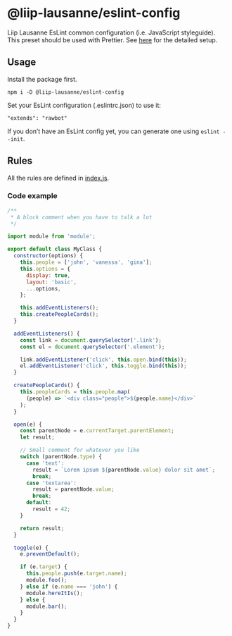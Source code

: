 # @liip-lausanne/eslint-config

Liip Lausanne EsLint common configuration (i.e. JavaScript styleguide). This preset should be used with Prettier. See [here](https://liip-lausanne.github.io/coding-standards/javascript/#code-styling) for the detailed setup.

## Usage

Install the package first.

```
npm i -D @liip-lausanne/eslint-config
```

Set your EsLint configuration (.eslintrc.json) to use it:

```
"extends": "rawbot"
```

If you don’t have an EsLint config yet, you can generate one using `eslint --init`.

## Rules

All the rules are defined in [index.js](https://github.com/liip-lausanne/eslint-config/blob/master/index.js).

### Code example

```javascript
/**
 * A block comment when you have to talk a lot
 */

import module from 'module';

export default class MyClass {
  constructor(options) {
    this.people = ['john', 'vanessa', 'gina'];
    this.options = {
      display: true,
      layout: 'basic',
      ...options,
    };

    this.addEventListeners();
    this.createPeopleCards();
  }

  addEventListeners() {
    const link = document.querySelector('.link');
    const el = document.querySelector('.element');

    link.addEventListener('click', this.open.bind(this));
    el.addEventListener('click', this.toggle.bind(this));
  }

  createPeopleCards() {
    this.peopleCards = this.people.map(
      (people) => `<div class="people">${people.name}</div>`
    );
  }

  open(e) {
    const parentNode = e.currentTarget.parentElement;
    let result;

    // Small comment for whatever you like
    switch (parentNode.type) {
      case 'text':
        result = `Lorem ipsum ${parentNode.value} dolor sit amet`;
        break;
      case 'textarea':
        result = parentNode.value;
        break;
      default:
        result = 42;
    }

    return result;
  }

  toggle(e) {
    e.preventDefault();

    if (e.target) {
      this.people.push(e.target.name);
      module.foo();
    } else if (e.name === 'john') {
      module.hereItIs();
    } else {
      module.bar();
    }
  }
}
```

